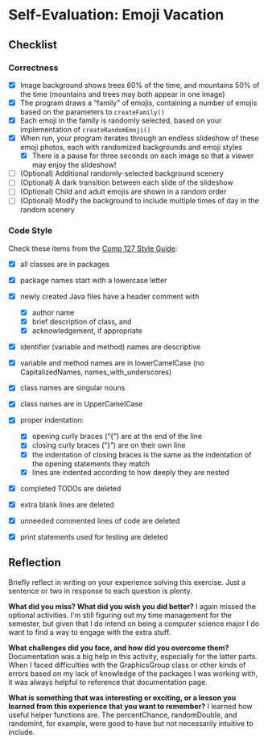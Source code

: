 # Self-Evaluation: Emoji Vacation

## Checklist

### Correctness

- [X] Image background shows trees 60% of the time, and mountains 50% of the time (mountains and trees may both appear in one image)
- [X] The program draws a “family” of emojis, containing a number of emojis based on the parameters to `createFamily()`
- [X] Each emoji in the family is randomly selected, based on your implementation of `createRandomEmoji()`
- [X] When run, your program iterates through an endless slideshow of these emoji photos, each with randomized backgrounds and emoji styles
  - [X] There is a pause for three seconds on each image so that a viewer may enjoy the slideshow!
- [ ] (Optional) Additional randomly-selected background scenery
- [ ] (Optional) A dark transition between each slide of the slideshow
- [ ] (Optional) Child and adult emojis are shown in a random order
- [ ] (Optional) Modify the background to include multiple times of day in the random scenery

### Code Style

Check these items from the [Comp 127 Style Guide](https://comp127.innig.net/resources/style-guide/):

- [X] all classes are in packages
- [X] package names start with a lowercase letter
- [X] newly created Java files have a header comment with
    - [X] author name
    - [X] brief description of class, and
    - [X] acknowledgement, if appropriate
- [X] identifier (variable and method) names are descriptive
- [X] variable and method names are in lowerCamelCase (no CapitalizedNames,
  names_with_underscores)
- [X] class names are singular nouns
- [X] class names are in UpperCamelCase
- [X] proper indentation:
    - [X] opening curly braces (“{”) are at the end of the line
    - [X] closing curly braces (“}”) are on their own line
    - [X] the indentation of closing braces is the same as the indentation of the
      opening statements they match
    - [X] lines are indented according to how deeply they are nested
- [X] completed TODOs are deleted
- [X] extra blank lines are deleted
- [X] unneeded commented lines of code are deleted
- [X] print statements used for testing are deleted


## Reflection

Briefly reflect in writing on your experience solving this exercise. Just a
sentence or two in response to each question is plenty.

**What did you miss? What did you wish you did better?**
I again missed the optional activities. I'm still figuring out my time management for the semester, but given that I do intend on being a computer science major I do want to find a way to engage with the extra stuff.

**What challenges did you face, and how did you overcome them?**
Documentation was a big help in this activity, especially for the latter parts. When I faced difficulties with the GraphicsGroup class or other kinds of errors based on my lack of knowledge of the packages I was working with, it was always helpful to reference that documentation page.

**What is something that was interesting or exciting, or a lesson you learned
  from this experience that you want to remember?**
I learned how useful helper functions are. The percentChance, randomDouble, and randomInt, for example, were good to have but not necessarily intuitive to include.